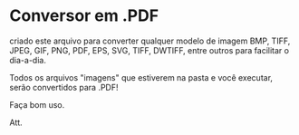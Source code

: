 # Conversor em .PDF

criado este arquivo para converter qualquer modelo de imagem BMP, TIFF, JPEG, GIF, PNG, PDF, EPS, SVG, TIFF, DWTIFF, 
entre outros para facilitar o dia-a-dia.

Todos os arquivos "imagens" que estiverem na pasta e você executar, serão convertidos para .PDF!

Faça bom uso.

Att. 

<!-- Powered by: Luiz Gustavo Zanoni
Date 16/08/2022
Chapecó - Brasil -->